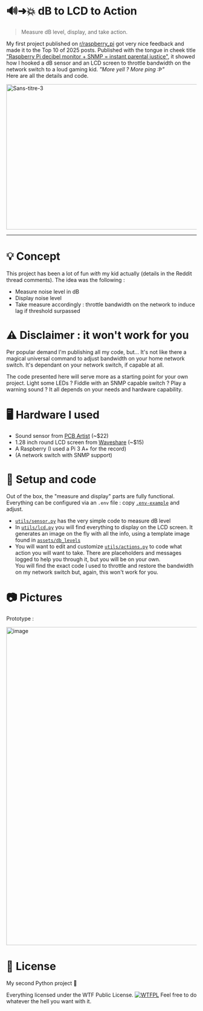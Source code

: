 # 🔊➜💥 dB to LCD to Action
> Measure dB level, display, and take action.

My first project published on [r/raspberry_pi](https://www.reddit.com/r/raspberry_pi/) got very nice feedback and made it to the Top 10 of 2025 posts.
Published with the tongue in cheek title ["Raspberry Pi decibel monitor + SNMP = instant parental justice"](https://www.reddit.com/r/raspberry_pi/comments/1moiw8k/raspberry_pi_decibel_monitor_snmp_instant/), it
showed how I hooked a dB sensor and an LCD screen to throttle bandwidth on the network switch to a loud gaming kid. _"More yell ? More ping :Þ"_ <br/>
Here are all the details and code.

<img width="1178" height="385" alt="Sans-titre-3" src="https://github.com/user-attachments/assets/5417b710-e914-4440-8563-bf96aec9ab13" />

---

# 💡 Concept

This project has been a lot of fun _with_ my kid actually (details in the Reddit thread comments). The idea was the following :

- Measure noise level in dB
- Display noise level
- Take measure accordingly : throttle bandwidth on the network to induce lag if threshold surpassed

# ⚠️ Disclaimer : it won't work for you

Per popular demand I'm publishing all my code, but... It's not like there a magical universal command to adjust bandwidth on your home network switch. It's dependant on your
network switch, if capable at all.

The code presented here will serve more as a starting point for your own project. Light some LEDs ? Fiddle with an SNMP capable switch ? Play a warning sound ? It all depends on your needs and hardware capability.

# 🖥️ Hardware I used

- Sound sensor from [PCB Artist](https://pcbartists.com/product/i2c-decibel-sound-level-meter-module/) (~$22)
- 1.28 inch round LCD screen from [Waveshare](https://www.waveshare.com/1.28inch-lcd-module.htm) (~$15)
- A Raspberry (I used a Pi 3 A+ for the record)
- (A network switch with SNMP support)

# 🧩 Setup and code

Out of the box, the "measure and display" parts are fully functional. Everything can be configured via an `.env` file : copy [`.env-example`](https://github.com/ozh/db_lcd_action/blob/master/.env-example) and adjust.

* [`utils/sensor.py`](https://github.com/ozh/db_lcd_action/blob/master/utils/sensor.py) has the very simple code to measure dB level
* In [`utils/lcd.py`](https://github.com/ozh/db_lcd_action/blob/master/utils/lcd.py) you will find everything to display on the LCD screen. It generates an image on the fly with all the info, using a template image found in [`assets/db_levels`](https://github.com/ozh/db_lcd_action/tree/master/assets/db_levels)
* You will want to edit and customize [`utils/actions.py`](https://github.com/ozh/db_lcd_action/blob/master/utils/actions.py) to code what action you will want to take. There are placeholders
and messages logged to help you through it, but you will be on your own.<br/>
You will find the exact code I used to throttle and restore the bandwidth on my network switch but, again, this won't work for you.

# 📷 Pictures

Prototype :

<img width="960" height="843" alt="image" src="https://github.com/user-attachments/assets/38289c11-971e-431b-a6fb-7afccbb569be" />

# 📝 License

My second Python project 🎉 

Everything licensed under the WTF Public License. [![WTFPL](https://www.wtfpl.net/wp-content/uploads/2012/12/wtfpl-badge-4.png)](http://www.wtfpl.net/about/)
Feel free to do whatever the hell you want with it.
